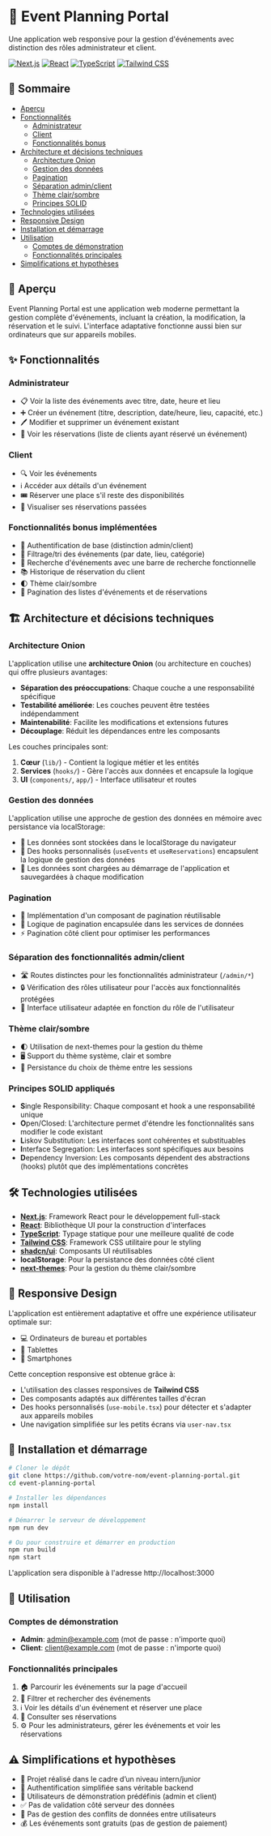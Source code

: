 # 🎉 Event Planning Portal

Une application web responsive pour la gestion d'événements avec distinction des rôles administrateur et client.

[![Next.js](https://img.shields.io/badge/Next.js-000000?style=for-the-badge&logo=nextdotjs&logoColor=white)](https://nextjs.org/)
[![React](https://img.shields.io/badge/React-20232A?style=for-the-badge&logo=react&logoColor=61DAFB)](https://reactjs.org/)
[![TypeScript](https://img.shields.io/badge/TypeScript-007ACC?style=for-the-badge&logo=typescript&logoColor=white)](https://www.typescriptlang.org/)
[![Tailwind CSS](https://img.shields.io/badge/Tailwind_CSS-38B2AC?style=for-the-badge&logo=tailwind-css&logoColor=white)](https://tailwindcss.com/)

## 📑 Sommaire

- [Aperçu](#-aperçu)
- [Fonctionnalités](#-fonctionnalités)
  - [Administrateur](#administrateur)
  - [Client](#client)
  - [Fonctionnalités bonus](#fonctionnalités-bonus-implémentées)
- [Architecture et décisions techniques](#-architecture-et-décisions-techniques)
  - [Architecture Onion](#architecture-onion)
  - [Gestion des données](#gestion-des-données)
  - [Pagination](#pagination)
  - [Séparation admin/client](#séparation-des-fonctionnalités-adminclient)
  - [Thème clair/sombre](#thème-clairsombre)
  - [Principes SOLID](#principes-solid-appliqués)
- [Technologies utilisées](#-technologies-utilisées)
- [Responsive Design](#-responsive-design)
- [Installation et démarrage](#-installation-et-démarrage)
- [Utilisation](#-utilisation)
  - [Comptes de démonstration](#comptes-de-démonstration)
  - [Fonctionnalités principales](#fonctionnalités-principales)
- [Simplifications et hypothèses](#-simplifications-et-hypothèses)

## 👀 Aperçu

Event Planning Portal est une application web moderne permettant la gestion complète d'événements, incluant la création, la modification, la réservation et le suivi. L'interface adaptative fonctionne aussi bien sur ordinateurs que sur appareils mobiles.

## ✨ Fonctionnalités

### Administrateur

- 📋 Voir la liste des événements avec titre, date, heure et lieu
- ➕ Créer un événement (titre, description, date/heure, lieu, capacité, etc.)
- 🖊️ Modifier et supprimer un événement existant
- 👥 Voir les réservations (liste de clients ayant réservé un événement)

### Client

- 🔍 Voir les événements
- ℹ️ Accéder aux détails d'un événement
- 🎟️ Réserver une place s'il reste des disponibilités
- 📜 Visualiser ses réservations passées

### Fonctionnalités bonus implémentées

- 🔐 Authentification de base (distinction admin/client)
- 🔄 Filtrage/tri des événements (par date, lieu, catégorie)
- 🔎 Recherche d'événements avec une barre de recherche fonctionnelle
- 📚 Historique de réservation du client
- 🌓 Thème clair/sombre
- 📄 Pagination des listes d'événements et de réservations

## 🏗️ Architecture et décisions techniques

### Architecture Onion

L'application utilise une **architecture Onion** (ou architecture en couches) qui offre plusieurs avantages:

- **Séparation des préoccupations**: Chaque couche a une responsabilité spécifique
- **Testabilité améliorée**: Les couches peuvent être testées indépendamment
- **Maintenabilité**: Facilite les modifications et extensions futures
- **Découplage**: Réduit les dépendances entre les composants

Les couches principales sont:

1. **Cœur** (`lib/`) - Contient la logique métier et les entités
2. **Services** (`hooks/`) - Gère l'accès aux données et encapsule la logique
3. **UI** (`components/`, `app/`) - Interface utilisateur et routes

### Gestion des données

L'application utilise une approche de gestion des données en mémoire avec persistance via localStorage:

- 💾 Les données sont stockées dans le localStorage du navigateur
- 🔄 Des hooks personnalisés (`useEvents` et `useReservations`) encapsulent la logique de gestion des données
- 🚀 Les données sont chargées au démarrage de l'application et sauvegardées à chaque modification

### Pagination

- 📄 Implémentation d'un composant de pagination réutilisable
- 🧩 Logique de pagination encapsulée dans les services de données
- ⚡ Pagination côté client pour optimiser les performances

### Séparation des fonctionnalités admin/client

- 🛣️ Routes distinctes pour les fonctionnalités administrateur (`/admin/*`)
- 🔒 Vérification des rôles utilisateur pour l'accès aux fonctionnalités protégées
- 🎨 Interface utilisateur adaptée en fonction du rôle de l'utilisateur

### Thème clair/sombre

- 🌓 Utilisation de next-themes pour la gestion du thème
- 🖥️ Support du thème système, clair et sombre
- 💾 Persistance du choix de thème entre les sessions

### Principes SOLID appliqués

- **S**ingle Responsibility: Chaque composant et hook a une responsabilité unique
- **O**pen/Closed: L'architecture permet d'étendre les fonctionnalités sans modifier le code existant
- **L**iskov Substitution: Les interfaces sont cohérentes et substituables
- **I**nterface Segregation: Les interfaces sont spécifiques aux besoins
- **D**ependency Inversion: Les composants dépendent des abstractions (hooks) plutôt que des implémentations concrètes

## 🛠️ Technologies utilisées

- **[Next.js](https://nextjs.org/)**: Framework React pour le développement full-stack
- **[React](https://reactjs.org/)**: Bibliothèque UI pour la construction d'interfaces
- **[TypeScript](https://www.typescriptlang.org/)**: Typage statique pour une meilleure qualité de code
- **[Tailwind CSS](https://tailwindcss.com/)**: Framework CSS utilitaire pour le styling
- **[shadcn/ui](https://ui.shadcn.com/)**: Composants UI réutilisables
- **localStorage**: Pour la persistance des données côté client
- **[next-themes](https://github.com/pacocoursey/next-themes)**: Pour la gestion du thème clair/sombre

## 📱 Responsive Design

L'application est entièrement adaptative et offre une expérience utilisateur optimale sur:

- 💻 Ordinateurs de bureau et portables
- 📱 Tablettes
- 📱 Smartphones

Cette conception responsive est obtenue grâce à:

- L'utilisation des classes responsives de **Tailwind CSS**
- Des composants adaptés aux différentes tailles d'écran
- Des hooks personnalisés (`use-mobile.tsx`) pour détecter et s'adapter aux appareils mobiles
- Une navigation simplifiée sur les petits écrans via `user-nav.tsx`

## 🚀 Installation et démarrage

```bash
# Cloner le dépôt
git clone https://github.com/votre-nom/event-planning-portal.git
cd event-planning-portal

# Installer les dépendances
npm install

# Démarrer le serveur de développement
npm run dev

# Ou pour construire et démarrer en production
npm run build
npm start
```

L'application sera disponible à l'adresse http://localhost:3000

## 👥 Utilisation

### Comptes de démonstration

- **Admin**: admin@example.com (mot de passe : n'importe quoi)
- **Client**: client@example.com (mot de passe : n'importe quoi)

### Fonctionnalités principales

1. 🏠 Parcourir les événements sur la page d'accueil
2. 🔎 Filtrer et rechercher des événements
3. ℹ️ Voir les détails d'un événement et réserver une place
4. 📜 Consulter ses réservations
5. ⚙️ Pour les administrateurs, gérer les événements et voir les réservations

## ⚠️ Simplifications et hypothèses

- 👶 Projet réalisé dans le cadre d’un niveau intern/junior
- 🔑 Authentification simplifiée sans véritable backend
- 👤 Utilisateurs de démonstration prédéfinis (admin et client)
- ✅ Pas de validation côté serveur des données
- 🔄 Pas de gestion des conflits de données entre utilisateurs
- 💰 Les événements sont gratuits (pas de gestion de paiement)
